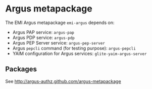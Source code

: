 Argus metapackage
=================

The EMI Argus metapackage `emi-argus` depends on:
 - Argus PAP service: `argus-pap`
 - Argus PDP service: `argus-pdp`
 - Argus PEP Server service: `argus-pep-server`
 - Argus `pepcli` command (for testing purpose): `argus-pepcli`
 - YAIM configuration for Argus services: `glite-yaim-argus-server`

Packages
--------

See http://argus-authz.github.com/argus-metapackage
